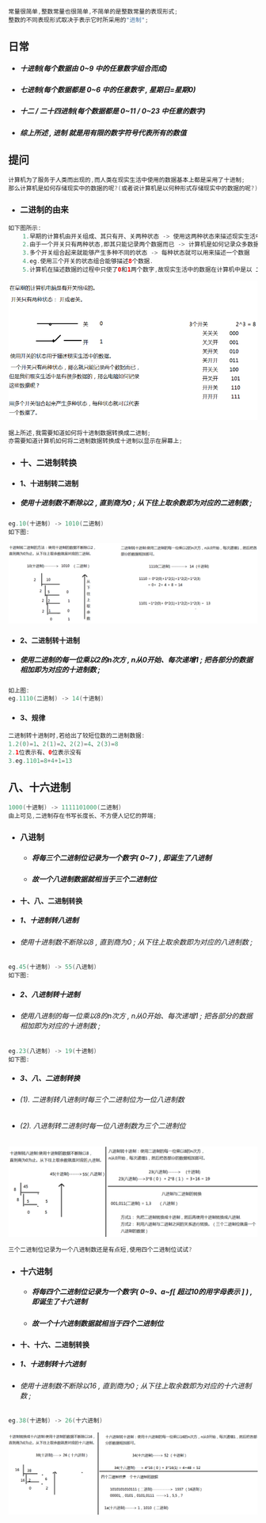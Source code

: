 ```java
常量很简单,整数常量也很简单,不简单的是整数常量的表现形式;
整数的不同表现形式取决于表示它时所采用的"进制";
```

## 日常

* ##### 十进制\(每个数据由 0~9 中的任意数字组合而成\)
* ##### 七进制\(每个数据都是 0~6 中的任意数字 , 星期日=星期0\)
* ##### 十二 / 二十四进制\(每个数据都是 0~11 / 0~23 中任意的数字\)
* ##### 综上所述 , 进制 就是用有限的数字符号代表所有的数值

## 提问

```java
计算机为了服务于人类而出现的,而人类在现实生活中使用的数据基本上都是采用了十进制;
那么计算机是如何存储现实中的数据的呢?(或者说计算机是以何种形式存储现实中的数据的呢?)
```

* ### 二进制的由来

```java
如下图所示:
    1.早期的计算机由开关组成、其只有开、关两种状态 -> 使用这两种状态来描述现实生活中的数据(eg.开1关0);
    2.由于一个开关只有两种状态,即其只能记录两个数据而已 -> 计算机是如何记录众多数据的呢?
    3.多个开关组合起来就能够产生多种不同的状态 -> 每种状态就可以用来描述一个数据
    4.eg.使用三个开关的状态组合能够描述8个数据.
    5.计算机在描述数据的过程中只使了0和1两个数字,故现实生活中的数据在计算机中是以 二进制 的形式来保存的;
```

![](/assets/二进制的由来.png)

```java
据上所述,我需要知道如何将十进制数据转换成二进制;
亦需要知道计算机如何将二进制数据转换成十进制以显示在屏幕上;
```

* ### 十、二进制转换
* #### 1、十进制转二进制
* ##### 使用十进制数不断除以2 , 直到商为0 ; 从下往上取余数即为对应的二进制数 ;

```java
eg.10(十进制) -> 1010(二进制)
如下图:
```

![](/assets/十进制与二进制之间的转换.png)

* #### 2、二进制转十进制
* ##### 使用二进制的每一位乘以2的n次方 , n从0开始、每次递增1 ; 把各部分的数据相加即为对应的十进制数 ;

```java
如上图:
eg.1110(二进制) -> 14(十进制)
```

* #### 3、规律

```java
二进制转十进制时,若给出了较短位数的二进制数据:
1.2(0)=1、2(1)=2、2(2)=4、2(3)=8
2.1位表示有、0位表示没有
3.eg.1101=8+4+1=13
```

## 八、十六进制

```java
1000(十进制) -> ‭1111101000‬(二进制)
由上可见,二进制存在书写长度长、不方便人记忆的弊端;
```

* ### 八进制

  * ##### 将每三个二进制位记录为一个数字\( 0~7 \) , 即诞生了八进制
  * ##### 故一个八进制数据就相当于三个二进制位
* #### 十、八、二进制转换
* ##### 1、十进制转八进制
* ###### 使用十进制数不断除以8 , 直到商为0 ; 从下往上取余数即为对应的八进制数 ;

```java
eg.45(十进制) -> 55(八进制)
如下图:
```

* ##### 2、八进制转十进制
* ###### 使用八进制的每一位乘以8的n次方 , n从0开始、每次递增1 ; 把各部分的数据相加即为对应的十进制数 ;

```java
eg.23(八进制) -> 19(十进制)
如下图:
```

* ##### 3、八、二进制转换
* ###### \(1\). 二进制转八进制时每三个二进制位为一位八进制数
* ###### \(2\). 八进制转二进制时每一位八进制数为三个二进制位

![](/assets/十_八_二进制之间的转换.png)

```java
三个二进制位记录为一个八进制数还是有点短,使用四个二进制位试试?
```

* ### 十六进制

  * ##### 将每四个二进制位记录为一个数字\( 0~9、a~f\[ 超过10的用字母表示 \] \) , 即诞生了十六进制
  * ##### 故一个十六进制数据就相当于四个二进制位
* #### 十、十六、二进制转换
* ##### 1、十进制转十六进制
* ###### 使用十进制数不断除以16 , 直到商为0 ; 从下往上取余数即为对应的十六进制数 ;

```java
eg.38(十进制) -> 26(十六进制)
```

![](/assets/十_十六_二进制之间的转换.png)

